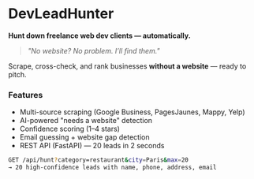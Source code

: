 # DevLeadHunter

**Hunt down freelance web dev clients — automatically.**

> *"No website? No problem. I’ll find them."*

Scrape, cross-check, and rank businesses **without a website** — ready to pitch.

### Features
- Multi-source scraping (Google Business, PagesJaunes, Mappy, Yelp)
- AI-powered "needs a website" detection
- Confidence scoring (1–4 stars)
- Email guessing + website gap detection
- REST API (FastAPI) — 20 leads in 2 seconds

```bash
GET /api/hunt?category=restaurant&city=Paris&max=20
→ 20 high-confidence leads with name, phone, address, email

